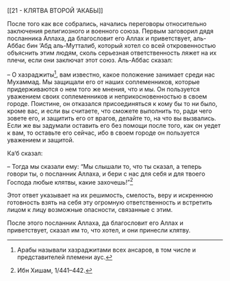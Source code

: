 [[21 - КЛЯТВА ВТОРОЙ ‘АКАБЫ]]

После того как все собрались, начались переговоры относительно заключения религиозного и военного союза. Первым заговорил дядя посланника Аллаха, да благословит его Аллах и приветствует, аль-Аббас бин ‘Абд аль-Мутталиб, который хотел со всей откровенностью объяснить этим людям, сколь серьезная ответственность ляжет на их плечи, если они заключат этот союз. Аль-Аббас сказал:

– О хазраджиты[^1], вам известно, какое положение занимает среди нас Мухаммад. Мы защищали его от наших соплеменников, которые придерживаются о нем того же мнения, что и мы. Он пользуется уважением своих соплеменников и неприкосновенностью в своем городе. Поистине, он отказался присоединяться к кому бы то ни было, кроме вас, и если вы считаете, что сможете выполнить то, ради чего зовете его, и защитить его от врагов, делайте то, на что вы вызвались. Если же вы задумали оставить его без помощи после того, как он уедет к вам, то оставьте его сейчас, ибо в своем городе он пользуется уважением и защитой.

Ка‘б сказал:

– Тогда мы сказали ему: “Мы слышали то, что ты сказал, а теперь говори ты, о посланник Аллаха, и бери с нас для себя и для твоего Господа любые клятвы, какие захочешь!”[^2]

Этот ответ указывает на их решимость, смелость, веру и искреннюю готовность взять на себя эту огромную ответственность и встретить лицом к лицу возможные опасности, связанные с этим.

После этого посланник Аллаха, да благословит его Аллах и приветствует, сказал им то, что хотел, и они принесли клятву.

[^1]: Арабы называли хазраджитами всех ансаров, в том числе и представителей племени аус.

[^2]: Ибн Хишам, 1/441–442.

